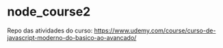 # node_course2
Repo das atividades do curso: https://www.udemy.com/course/curso-de-javascript-moderno-do-basico-ao-avancado/
